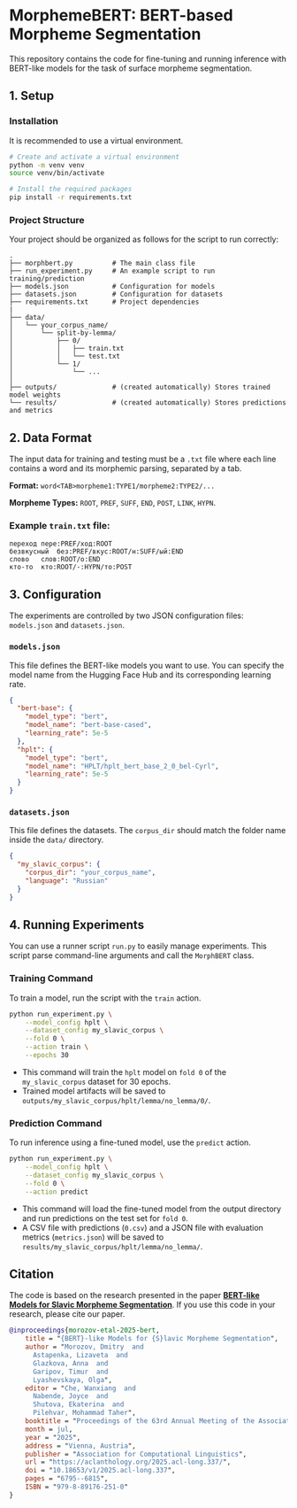 # MorphemeBERT: BERT-based Morpheme Segmentation

This repository contains the code for fine-tuning and running inference with BERT-like models for the task of surface morpheme segmentation.

## 1. Setup

### Installation

It is recommended to use a virtual environment.

```bash
# Create and activate a virtual environment
python -m venv venv
source venv/bin/activate

# Install the required packages
pip install -r requirements.txt
```

### Project Structure

Your project should be organized as follows for the script to run correctly:

```
.
├── morphbert.py          # The main class file
├── run_experiment.py     # An example script to run training/prediction
├── models.json           # Configuration for models
├── datasets.json         # Configuration for datasets
├── requirements.txt      # Project dependencies
|
├── data/
│   └── your_corpus_name/
│       └── split-by-lemma/
│           ├── 0/
│           │   ├── train.txt
│           │   └── test.txt
│           └── 1/
│               └── ...
│
├── outputs/              # (created automatically) Stores trained model weights
└── results/              # (created automatically) Stores predictions and metrics
```

## 2. Data Format

The input data for training and testing must be a `.txt` file where each line contains a word and its morphemic parsing, separated by a tab.

**Format:** `word<TAB>morpheme1:TYPE1/morpheme2:TYPE2/...`

**Morpheme Types:** `ROOT`, `PREF`, `SUFF`, `END`, `POST`, `LINK`, `HYPN`.

### Example `train.txt` file:

```
переход	пере:PREF/ход:ROOT
безвкусный	без:PREF/вкус:ROOT/н:SUFF/ый:END
слово	слов:ROOT/о:END
кто-то	кто:ROOT/-:HYPN/то:POST
```

## 3. Configuration

The experiments are controlled by two JSON configuration files: `models.json` and `datasets.json`.

### `models.json`

This file defines the BERT-like models you want to use. You can specify the model name from the Hugging Face Hub and its corresponding learning rate.

```json
{
  "bert-base": {
    "model_type": "bert",
    "model_name": "bert-base-cased",
    "learning_rate": 5e-5
  },
  "hplt": {
    "model_type": "bert",
    "model_name": "HPLT/hplt_bert_base_2_0_bel-Cyrl",
    "learning_rate": 5e-5
  }
}
```

### `datasets.json`

This file defines the datasets. The `corpus_dir` should match the folder name inside the `data/` directory.

```json
{
  "my_slavic_corpus": {
    "corpus_dir": "your_corpus_name",
    "language": "Russian"
  }
}
```

## 4. Running Experiments

You can use a runner script `run.py` to easily manage experiments. This script parse command-line arguments and call the `MorphBERT` class.

### Training Command

To train a model, run the script with the `train` action.

```bash
python run_experiment.py \
    --model_config hplt \
    --dataset_config my_slavic_corpus \
    --fold 0 \
    --action train \
    --epochs 30
```

-   This command will train the `hplt` model on `fold 0` of the `my_slavic_corpus` dataset for 30 epochs.
-   Trained model artifacts will be saved to `outputs/my_slavic_corpus/hplt/lemma/no_lemma/0/`.

### Prediction Command

To run inference using a fine-tuned model, use the `predict` action.

```bash
python run_experiment.py \
    --model_config hplt \
    --dataset_config my_slavic_corpus \
    --fold 0 \
    --action predict
```

-   This command will load the fine-tuned model from the output directory and run predictions on the test set for `fold 0`.
-   A CSV file with predictions (`0.csv`) and a JSON file with evaluation metrics (`metrics.json`) will be saved to `results/my_slavic_corpus/hplt/lemma/no_lemma/`.

## Citation

The code is based on the research presented in the paper [**BERT-like Models for Slavic Morpheme Segmentation**](https://aclanthology.org/2025.acl-long.337/). If you use this code in your research, please cite our paper.

```bibtex
@inproceedings{morozov-etal-2025-bert,
    title = "{BERT}-like Models for {S}lavic Morpheme Segmentation",
    author = "Morozov, Dmitry  and
      Astapenka, Lizaveta  and
      Glazkova, Anna  and
      Garipov, Timur  and
      Lyashevskaya, Olga",
    editor = "Che, Wanxiang  and
      Nabende, Joyce  and
      Shutova, Ekaterina  and
      Pilehvar, Mohammad Taher",
    booktitle = "Proceedings of the 63rd Annual Meeting of the Association for Computational Linguistics (Volume 1: Long Papers)",
    month = jul,
    year = "2025",
    address = "Vienna, Austria",
    publisher = "Association for Computational Linguistics",
    url = "https://aclanthology.org/2025.acl-long.337/",
    doi = "10.18653/v1/2025.acl-long.337",
    pages = "6795--6815",
    ISBN = "979-8-89176-251-0"
}
```